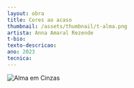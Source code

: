 ```yaml
---
layout: obra
title: Cores ao acaso
thumbnail: /assets/thumbnail/t-alma.png
artista: Anna Amaral Rezende
t-bio: 
texto-descricao: 
ano: 2023
tecnica: 
---
```


<img src="/assets/obras/marta.jpeg" alt="Alma em Cinzas" class="img-fluid d-block">

